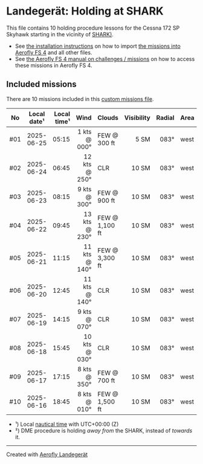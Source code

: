 # Landegerät: Holding at SHARK

This file contains 10 holding procedure lessons for the Cessna 172 SP Skyhawk starting in the vicinity of [SHARK)](https://skyvector.com/?ll=49.1897222%2C-2.42944444444444455&chart=301&zoom=2).

- See [the installation instructions](https://fboes.github.io/aerofly-missions/docs/generic-installation.html) on how to import [the missions into Aerofly FS 4](missions/custom_missions_user.tmc) and all other files.
- See [the Aerofly FS 4 manual on challenges / missions](https://www.aerofly.com/tutorials/missions/) on how to access these missions in Aerofly FS 4.

## Included missions

There are 10 missions included in this [custom missions file](missions/custom_missions_user.tmc).

| No  | Local date¹ | Local time¹ |          Wind | Clouds         | Visibility | Radial | Area | DME | Turn | Altitude |
| :-: | ----------- | ----------: | ------------: | -------------- | ---------: | -----: | ---- | --: | :--: | -------: |
| #01 | 2025-06-25  |       05:15 |  1 kts @ 000° | FEW @ 300 ft   |       5 SM |   083° | west |   — |  R   | 2,000 ft |
| #02 | 2025-06-24  |       06:45 | 12 kts @ 250° | CLR            |      10 SM |   083° | west |   — |  R   | 2,000 ft |
| #03 | 2025-06-23  |       08:15 |  9 kts @ 300° | FEW @ 900 ft   |      10 SM |   083° | west |   — |  R   | 2,000 ft |
| #04 | 2025-06-22  |       09:45 | 13 kts @ 230° | FEW @ 1,100 ft |      10 SM |   083° | west |   — |  R   | 2,000 ft |
| #05 | 2025-06-21  |       11:15 | 11 kts @ 140° | FEW @ 3,300 ft |      10 SM |   083° | west |   — |  R   | 2,000 ft |
| #06 | 2025-06-20  |       12:45 | 11 kts @ 140° | CLR            |      10 SM |   083° | west |   — |  R   | 2,000 ft |
| #07 | 2025-06-19  |       14:15 |  9 kts @ 070° | CLR            |      10 SM |   083° | west |   — |  R   | 2,000 ft |
| #08 | 2025-06-18  |       15:45 | 10 kts @ 030° | CLR            |      10 SM |   083° | west |   — |  R   | 2,000 ft |
| #09 | 2025-06-17  |       17:15 |  8 kts @ 350° | FEW @ 700 ft   |      10 SM |   083° | west |   — |  R   | 2,000 ft |
| #10 | 2025-06-16  |       18:45 |  8 kts @ 010° | FEW @ 1,500 ft |      10 SM |   083° | west |   — |  R   | 2,000 ft |

- ¹) Local [nautical time](https://en.wikipedia.org/wiki/Nautical_time) with UTC+00:00 (Z)
- ²) DME procedure is holding _away from_ the SHARK, instead of _towards_ it.

---

Created with [Aerofly Landegerät](https://github.com/fboes/aerofly-patterns)
